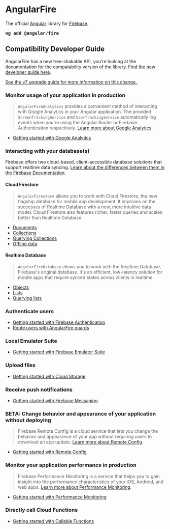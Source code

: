 # AngularFire
The official [Angular](https://angular.io/) library for [Firebase](https://firebase.google.com/).

<strong><pre>ng add @angular/fire</pre></strong>

## Compatibility Developer Guide

AngularFire has a new tree-shakable API, you're looking at the documentation for the compatability version of the library. [Find the new developer guide here](../README.md#developer-guide).

[See the v7 upgrade guide for more information on this change.](version-7-upgrade.md).

### Monitor usage of your application in production

> `AngularFireAnalytics` provides a convenient method of interacting with Google Analytics in your Angular application. The provided `ScreenTrackingService` and `UserTrackingService` automatically log events when you're using the Angular Router or Firebase Authentication respectively. [Learn more about Google Analytics](https://firebase.google.com/docs/analytics).

- [Getting started with Google Analytics](compat/analytics/getting-started.md)

### Interacting with your database(s)

Firebase offers two cloud-based, client-accessible database solutions that support realtime data syncing. [Learn about the differences between them in the Firebase Documentation](https://firebase.google.com/docs/firestore/rtdb-vs-firestore).

#### Cloud Firestore

> `AngularFirestore` allows you to work with Cloud Firestore, the new flagship database for mobile app development. It improves on the successes of Realtime Database with a new, more intuitive data model. Cloud Firestore also features richer, faster queries and scales better than Realtime Database.

- [Documents](compat/firestore/documents.md)
- [Collections](compat/firestore/collections.md)
- [Querying Collections](compat/firestore/querying-collections.md)
- [Offline data](compat/firestore/offline-data.md)

#### Realtime Database

> `AngularFireDatabase` allows you to work with the Realtime Database, Firebase's original database. It's an efficient, low-latency solution for mobile apps that require synced states across clients in realtime.

- [Objects](compat/rtdb/objects.md)
- [Lists](compat/rtdb/lists.md)
- [Querying lists](compat/rtdb/querying-lists.md)

### Authenticate users

- [Getting started with Firebase Authentication](compat/auth/getting-started.md)
- [Route users with AngularFire guards](compat/auth/router-guards.md)

### Local Emulator Suite

- [Getting started with Firebase Emulator Suite](compat/emulators/emulators.md)

### Upload files

- [Getting started with Cloud Storage](compat/storage/storage.md)

### Receive push notifications

- [Getting started with Firebase Messaging](compat/messaging/messaging.md)

### **BETA:** Change behavior and appearance of your application without deploying

> Firebase Remote Config is a cloud service that lets you change the behavior and appearance of your app without requiring users to download an app update. [Learn more about Remote Config](https://firebase.google.com/docs/remote-config).

- [Getting started with Remote Config](compat/remote-config/getting-started.md)

### Monitor your application performance in production

> Firebase Performance Monitoring is a service that helps you to gain insight into the performance characteristics of your iOS, Android, and web apps. [Learn more about Performance Monitoring](https://firebase.google.com/docs/perf-mon).

- [Getting started with Performance Monitoring](compat/performance/getting-started.md)

### Directly call Cloud Functions

- [Getting started with Callable Functions](compat/functions/functions.md)
